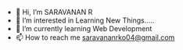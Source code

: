 - 👋 Hi, I’m SARAVANAN R
- 👀 I’m interested in Learning New Things.....
- 🌱 I’m currently learning Web Development
- 📫 How to reach me saravananrko04@gmail.com

<!---
SARAVANAN2702/SARAVANAN2702 is a ✨ special ✨ repository because its `README.md` (this file) appears on your GitHub profile.
You can click the Preview link to take a look at your changes.
--->
